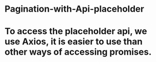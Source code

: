 # Pagination-with-Api-placeholder

# To access the placeholder api, we use Axios, it is easier to use than other ways of accessing promises.
